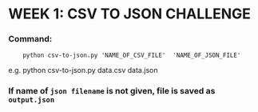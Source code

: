 # WEEK 1: CSV TO JSON CHALLENGE

### Command: 


        python csv-to-json.py 'NAME_OF_CSV_FILE'  'NAME_OF_JSON_FILE'

e.g. python csv-to-json.py data.csv data.json 

### If name of `json filename` is not given, file is saved as `output.json`
